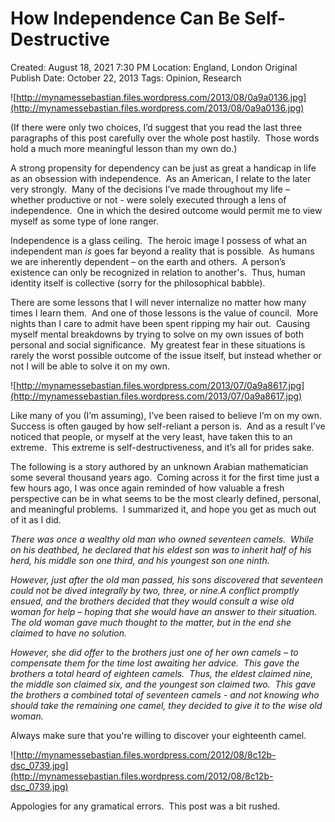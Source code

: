 # How Independence Can Be Self-Destructive

Created: August 18, 2021 7:30 PM
Location: England, London
Original Publish Date: October 22, 2013
Tags: Opinion, Research

![http://mynamessebastian.files.wordpress.com/2013/08/0a9a0136.jpg](http://mynamessebastian.files.wordpress.com/2013/08/0a9a0136.jpg)

(If there were only two choices, I’d suggest that you read the last three paragraphs of this post carefully over the whole post hastily.  Those words hold a much more meaningful lesson than my own do.)

A strong propensity for dependency can be just as great a handicap in life as an obsession with independence.  As an American, I relate to the later very strongly.  Many of the decisions I’ve made throughout my life – whether productive or not - were solely executed through a lens of independence.  One in which the desired outcome would permit me to view myself as some type of lone ranger.

Independence is a glass ceiling.  The heroic image I possess of what an independent man *is* goes far beyond a reality that is possible.  As humans we are inherently dependent – on the earth and others.  A person’s existence can only be recognized in relation to another's.  Thus, human identity itself is collective (sorry for the philosophical babble).

There are some lessons that I will never internalize no matter how many times I learn them.  And one of those lessons is the value of council.  More nights than I care to admit have been spent ripping my hair out.  Causing myself mental breakdowns by trying to solve on my own issues of both personal and social significance.  My greatest fear in these situations is rarely the worst possible outcome of the issue itself, but instead whether or not I will be able to solve it on my own.

![http://mynamessebastian.files.wordpress.com/2013/07/0a9a8617.jpg](http://mynamessebastian.files.wordpress.com/2013/07/0a9a8617.jpg)

Like many of you (I’m assuming), I’ve been raised to believe I’m on my own.  Success is often gauged by how self-reliant a person is.  And as a result I’ve noticed that people, or myself at the very least, have taken this to an extreme.  This extreme is self-destructiveness, and it’s all for prides sake.

The following is a story authored by an unknown Arabian mathematician some several thousand years ago.  Coming across it for the first time just a few hours ago, I was once again reminded of how valuable a fresh perspective can be in what seems to be the most clearly defined, personal, and meaningful problems.  I summarized it, and hope you get as much out of it as I did.

*There was once a wealthy old man who owned seventeen camels.  While on his deathbed, he declared that his eldest son was to inherit half of his herd, his middle son one third, and his youngest son one ninth.* 

*However, just after the old man passed, his sons discovered that seventeen could not be dived integrally by two, three, or nine.A conflict promptly ensued, and the brothers decided that they would consult a wise old woman for help – hoping that she would have an answer to their situation.  The old woman gave much thought to the matter, but in the end she claimed to have no solution.*

*However, she did offer to the brothers just one of her own camels – to compensate them for the time lost awaiting her advice.  This gave the brothers a total heard of eighteen camels.  Thus, the eldest claimed nine, the middle son claimed six, and the youngest son claimed two.  This gave the brothers a combined total of seventeen camels - and not knowing who should take the remaining one camel, they decided to give it to the wise old woman.*

Always make sure that you're willing to discover your eighteenth camel.

![http://mynamessebastian.files.wordpress.com/2012/08/8c12b-dsc_0739.jpg](http://mynamessebastian.files.wordpress.com/2012/08/8c12b-dsc_0739.jpg)

Appologies for any gramatical errors.  This post was a bit rushed.